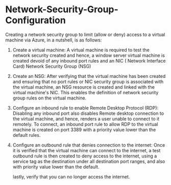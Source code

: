 # Network-Security-Group-Configuration
Creating a network security group to limit (allow or deny) access to a virtual machine via Azure, in a nutshell, is as follows:

1. Create a virtual machine: A virtual machine is required to test the network security created and hence,
   a window server virtual machine is created devoid of any inbound port rules and an NIC ( Network Interface Card) Network Security Group (NSG)

2. Create an NSG: After verifying that the virtual machine has been created and ensuring that no port rules or NIC security group is associated with the virtual machine,
   an NSG resource is created and linked with the virtual machine's NIC. This enables the definition of network security group rules on the virtual machine.

3. Configure an inbound rule to enable Remote Desktop Protocol (RDP): Disabling any inbound port also disables Remote desktop connection to the virtual machine, and hence,
   renders a user unable to connect to it remotely. To connect, an inbound port rule to allow RDP to the virtual machine is created on port 3389 with a priority value lower than the default rules.

4. Configure an outbound rule that denies connection to the internet: Once it is verified that the virtual machine can connect to the internet,
   a test outbound rule is then created to deny access to the internet, using a service tag as the destination under all destination port ranges, and also with priority value
   lower than the default.

   lastly, verify that you can no longer access the internet.
   

